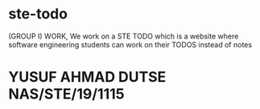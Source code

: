 # ste-todo
(GROUP I) WORK, We work on a STE TODO which is a website where software engineering students can work on their TODOS instead of notes
# YUSUF AHMAD DUTSE NAS/STE/19/1115

